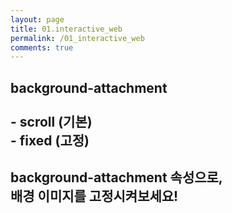 ```yaml
---
layout: page
title: 01.interactive_web
permalink: /01_interactive_web
comments: true
---
```


<div class="row justify-content-between" style="display:none;">
    <div class="col-md-12">
        <img class="shadow-lg" src="{{site.baseurl}}/assets/images/dolphin.png" alt="dolphin" />
        <p>This research started with a rethink of humans and dolphins.</p>
        <p class="mb-5"><img class="shadow-lg" src="{{site.baseurl}}/assets/images/mediumish-jekyll-template.png" alt="jekyll template mediumish" /></p>
        <h4>Documentation</h4>
        <p>Please, read the docs <a href="https://bootstrapstarter.com/bootstrap-templates/template-mediumish-bootstrap-jekyll/">here</a>.</p>
        <h4>Questions or bug reports?</h4>
        <p>Head over to our <a href="https://github.com/wowthemesnet/mediumish-theme-jekyll">Github repository</a>!</p>
    </div>
</div>

<div class="exbox">
    <div class="image1"></div>
    <div class="text">
    <h2>
        background-attachment <br><br>
        - scroll (기본) <br>
        - fixed (고정)<br>
    </h2>
    </div>
    <div class="image2"></div>
    <div class="text">
    <h2>
        background-attachment 속성으로, <br>
        배경 이미지를 고정시켜보세요!
    </h2>
    </div>
    <div class="image3"></div>
</div>